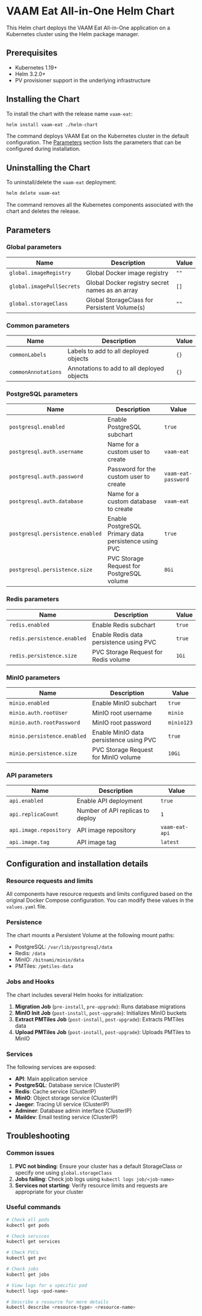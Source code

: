 # VAAM Eat All-in-One Helm Chart

This Helm chart deploys the VAAM Eat All-in-One application on a Kubernetes cluster using the Helm package manager.

## Prerequisites

- Kubernetes 1.19+
- Helm 3.2.0+
- PV provisioner support in the underlying infrastructure

## Installing the Chart

To install the chart with the release name `vaam-eat`:

```bash
helm install vaam-eat ./helm-chart
```

The command deploys VAAM Eat on the Kubernetes cluster in the default configuration. The [Parameters](#parameters) section lists the parameters that can be configured during installation.

## Uninstalling the Chart

To uninstall/delete the `vaam-eat` deployment:

```bash
helm delete vaam-eat
```

The command removes all the Kubernetes components associated with the chart and deletes the release.

## Parameters

### Global parameters

| Name                      | Description                                     | Value |
| ------------------------- | ----------------------------------------------- | ----- |
| `global.imageRegistry`    | Global Docker image registry                    | `""`  |
| `global.imagePullSecrets` | Global Docker registry secret names as an array | `[]`  |
| `global.storageClass`     | Global StorageClass for Persistent Volume(s)    | `""`  |

### Common parameters

| Name                | Description                                | Value |
| ------------------- | ------------------------------------------ | ----- |
| `commonLabels`      | Labels to add to all deployed objects      | `{}`  |
| `commonAnnotations` | Annotations to add to all deployed objects | `{}`  |

### PostgreSQL parameters

| Name                             | Description                                          | Value               |
| -------------------------------- | ---------------------------------------------------- | ------------------- |
| `postgresql.enabled`             | Enable PostgreSQL subchart                           | `true`              |
| `postgresql.auth.username`       | Name for a custom user to create                     | `vaam-eat`          |
| `postgresql.auth.password`       | Password for the custom user to create               | `vaam-eat-password` |
| `postgresql.auth.database`       | Name for a custom database to create                 | `vaam-eat`          |
| `postgresql.persistence.enabled` | Enable PostgreSQL Primary data persistence using PVC | `true`              |
| `postgresql.persistence.size`    | PVC Storage Request for PostgreSQL volume            | `8Gi`               |

### Redis parameters

| Name                        | Description                             | Value  |
| --------------------------- | --------------------------------------- | ------ |
| `redis.enabled`             | Enable Redis subchart                   | `true` |
| `redis.persistence.enabled` | Enable Redis data persistence using PVC | `true` |
| `redis.persistence.size`    | PVC Storage Request for Redis volume    | `1Gi`  |

### MinIO parameters

| Name                        | Description                             | Value      |
| --------------------------- | --------------------------------------- | ---------- |
| `minio.enabled`             | Enable MinIO subchart                   | `true`     |
| `minio.auth.rootUser`       | MinIO root username                     | `minio`    |
| `minio.auth.rootPassword`   | MinIO root password                     | `minio123` |
| `minio.persistence.enabled` | Enable MinIO data persistence using PVC | `true`     |
| `minio.persistence.size`    | PVC Storage Request for MinIO volume    | `10Gi`     |

### API parameters

| Name                   | Description                      | Value          |
| ---------------------- | -------------------------------- | -------------- |
| `api.enabled`          | Enable API deployment            | `true`         |
| `api.replicaCount`     | Number of API replicas to deploy | `1`            |
| `api.image.repository` | API image repository             | `vaam-eat-api` |
| `api.image.tag`        | API image tag                    | `latest`       |

## Configuration and installation details

### Resource requests and limits

All components have resource requests and limits configured based on the original Docker Compose configuration. You can modify these values in the `values.yaml` file.

### Persistence

The chart mounts a Persistent Volume at the following mount paths:

- PostgreSQL: `/var/lib/postgresql/data`
- Redis: `/data`
- MinIO: `/bitnami/minio/data`
- PMTiles: `/pmtiles-data`

### Jobs and Hooks

The chart includes several Helm hooks for initialization:

1. **Migration Job** (`pre-install`, `pre-upgrade`): Runs database migrations
2. **MinIO Init Job** (`post-install`, `post-upgrade`): Initializes MinIO buckets
3. **Extract PMTiles Job** (`post-install`, `post-upgrade`): Extracts PMTiles data
4. **Upload PMTiles Job** (`post-install`, `post-upgrade`): Uploads PMTiles to MinIO

### Services

The following services are exposed:

- **API**: Main application service
- **PostgreSQL**: Database service (ClusterIP)
- **Redis**: Cache service (ClusterIP)
- **MinIO**: Object storage service (ClusterIP)
- **Jaeger**: Tracing UI service (ClusterIP)
- **Adminer**: Database admin interface (ClusterIP)
- **Maildev**: Email testing service (ClusterIP)

## Troubleshooting

### Common issues

1. **PVC not binding**: Ensure your cluster has a default StorageClass or specify one using `global.storageClass`
2. **Jobs failing**: Check job logs using `kubectl logs job/<job-name>`
3. **Services not starting**: Verify resource limits and requests are appropriate for your cluster

### Useful commands

```bash
# Check all pods
kubectl get pods

# Check services
kubectl get services

# Check PVCs
kubectl get pvc

# Check jobs
kubectl get jobs

# View logs for a specific pod
kubectl logs <pod-name>

# Describe a resource for more details
kubectl describe <resource-type> <resource-name>
```
